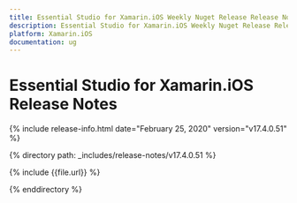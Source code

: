 ```yaml
---
title: Essential Studio for Xamarin.iOS Weekly Nuget Release Release Notes  
description: Essential Studio for Xamarin.iOS Weekly Nuget Release Release Notes  
platform: Xamarin.iOS
documentation: ug
---
```


# Essential Studio for Xamarin.iOS  Release Notes  

{% include release-info.html date="February 25, 2020"  version="v17.4.0.51" %} 


{% directory path: _includes/release-notes/v17.4.0.51 %}

{% include {{file.url}} %}

{% enddirectory %}